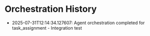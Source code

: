 # Orchestration History

- 2025-07-31T12:14:34.127607: Agent orchestration completed for task_assignment - Integration test
